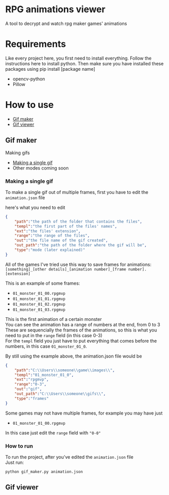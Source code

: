 # RPG animations viewer

A tool to decrypt and watch rpg maker games' animations

# Requirements

Like every project here, you first need to install everything.
Follow the instructions here to install python.
Then make sure you have installed these packages using pip install [package name]

+ opencv-python
+ Pillow

# How to use

+ [Gif maker](#gif-maker)
+ [Gif viewer](#gif-viewer)

## Gif maker

Making gifs<br>

+ [Making a single gif](#making-a-single-gif)
+ Other modes coming soon

### Making a single gif

To make a single gif out of multiple frames, first you have to edit the `animation.json` file<br>

here's what you need to edit<br>
```json
{
    "path":"the path of the folder that contains the files",
    "templ":"the first part of the files' names",
    "ext":"the files' extension",
    "range":"the range of the files",
    "out":"the file name of the gif created",
    "out_path":"the path of the folder where the gif will be",
    "type":"mode (later explained)"
}
```

All of the games I've tried use this way to save frames for animations:<br>
`[something]_[other details]_[animation number]_[frame number].[extension]`

This is an example of some frames:<br>
+ `01_monster_01_00.rpgmvp`
+ `01_monster_01_01.rpgmvp`
+ `01_monster_01_02.rpgmvp`
+ `01_monster_01_03.rpgmvp`

This is the first animation of a certain monster<br>
You can see the animation has a range of numbers at the end, from 0 to 3<br>
These are sequencially the frames of the animations, so this is what you need to put in the `range` field (in this case 0-3)<br>
For the `templ` field you just have to put everything that comes before the numbers, in this case `01_monster_01_0`.<br>

By still using the example above, the animation.json file would be

```json
{
    "path":"C:\\Users\\someone\\game\\images\\",
    "templ":"01_monster_01_0",
    "ext":"rpgmvp",
    "range":"0-3",
    "out":"gif",
    "out_path":"C:\\Users\\someone\\gifs\\",
    "type":"frames"
}
```

Some games may not have multiple frames, for example you may have just

+ `01_monster_01_00.rpgmvp`

In this case just edit the `range` field with `"0-0"`

### How to run

To run the project, after you've edited the `animation.json` file<br>
Just run:<br>

`python gif_maker.py animation.json`

## Gif viewer

